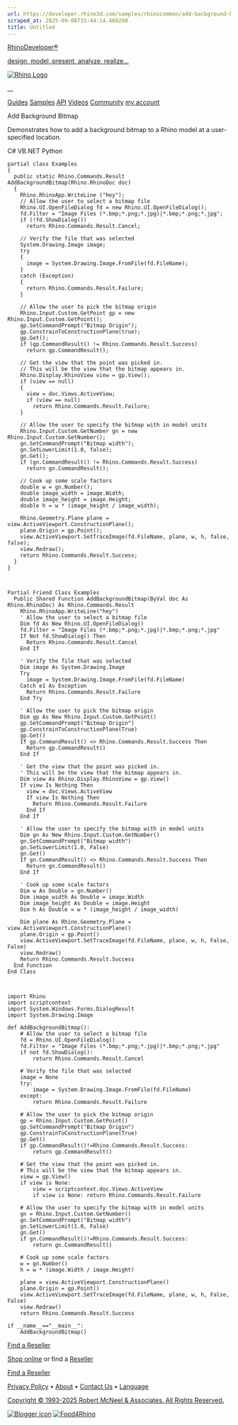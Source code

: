 ```yaml
---
url: https://developer.rhino3d.com/samples/rhinocommon/add-background-bitmap/
scraped_at: 2025-09-08T15:44:14.460268
title: Untitled
---
```


[RhinoDeveloper®](/)

[design, model, present, analyze, realize...](/)

[![Rhino Logo](https://developer.rhino3d.com/images/rhinodevlogo.png)](/)

__

[Guides](https://developer.rhino3d.com/guides)
[Samples](https://developer.rhino3d.com/samples)
[API](https://developer.rhino3d.com/api)
[Videos](https://developer.rhino3d.com/videos)
[Community](https://discourse.mcneel.com/c/rhino-developer) [my account
](https://www.rhino3d.com/my-account/ "Manage your account, licenses, and
teams")

Add Background Bitmap

Demonstrates how to add a background bitmap to a Rhino model at a user-
specified location.

C# VB.NET Python

    
    
    partial class Examples
    {
      public static Rhino.Commands.Result AddBackgroundBitmap(Rhino.RhinoDoc doc)
      {
        Rhino.RhinoApp.WriteLine ("hey");
        // Allow the user to select a bitmap file
        Rhino.UI.OpenFileDialog fd = new Rhino.UI.OpenFileDialog();
        fd.Filter = "Image Files (*.bmp;*.png;*.jpg)|*.bmp;*.png;*.jpg";
        if (!fd.ShowDialog())
          return Rhino.Commands.Result.Cancel;
    
        // Verify the file that was selected
        System.Drawing.Image image;
        try
        {
          image = System.Drawing.Image.FromFile(fd.FileName);
        }
        catch (Exception)
        {
          return Rhino.Commands.Result.Failure;
        }
    
        // Allow the user to pick the bitmap origin
        Rhino.Input.Custom.GetPoint gp = new Rhino.Input.Custom.GetPoint();
        gp.SetCommandPrompt("Bitmap Origin");
        gp.ConstrainToConstructionPlane(true);
        gp.Get();
        if (gp.CommandResult() != Rhino.Commands.Result.Success)
          return gp.CommandResult();
    
        // Get the view that the point was picked in.
        // This will be the view that the bitmap appears in.
        Rhino.Display.RhinoView view = gp.View();
        if (view == null)
        {
          view = doc.Views.ActiveView;
          if (view == null)
            return Rhino.Commands.Result.Failure;
        }
    
        // Allow the user to specify the bitmap with in model units
        Rhino.Input.Custom.GetNumber gn = new Rhino.Input.Custom.GetNumber();
        gn.SetCommandPrompt("Bitmap width");
        gn.SetLowerLimit(1.0, false);
        gn.Get();
        if (gn.CommandResult() != Rhino.Commands.Result.Success)
          return gn.CommandResult();
    
        // Cook up some scale factors
        double w = gn.Number();
        double image_width = image.Width;
        double image_height = image.Height;
        double h = w * (image_height / image_width);
    
        Rhino.Geometry.Plane plane = view.ActiveViewport.ConstructionPlane();
        plane.Origin = gp.Point();
        view.ActiveViewport.SetTraceImage(fd.FileName, plane, w, h, false, false);
        view.Redraw();
        return Rhino.Commands.Result.Success;
      }
    }
    
    
    
    Partial Friend Class Examples
      Public Shared Function AddBackgroundBitmap(ByVal doc As Rhino.RhinoDoc) As Rhino.Commands.Result
    	Rhino.RhinoApp.WriteLine("hey")
    	' Allow the user to select a bitmap file
    	Dim fd As New Rhino.UI.OpenFileDialog()
    	fd.Filter = "Image Files (*.bmp;*.png;*.jpg)|*.bmp;*.png;*.jpg"
    	If Not fd.ShowDialog() Then
    	  Return Rhino.Commands.Result.Cancel
    	End If
    
    	' Verify the file that was selected
    	Dim image As System.Drawing.Image
    	Try
    	  image = System.Drawing.Image.FromFile(fd.FileName)
    	Catch e1 As Exception
    	  Return Rhino.Commands.Result.Failure
    	End Try
    
    	' Allow the user to pick the bitmap origin
    	Dim gp As New Rhino.Input.Custom.GetPoint()
    	gp.SetCommandPrompt("Bitmap Origin")
    	gp.ConstrainToConstructionPlane(True)
    	gp.Get()
    	If gp.CommandResult() <> Rhino.Commands.Result.Success Then
    	  Return gp.CommandResult()
    	End If
    
    	' Get the view that the point was picked in.
    	' This will be the view that the bitmap appears in.
    	Dim view As Rhino.Display.RhinoView = gp.View()
    	If view Is Nothing Then
    	  view = doc.Views.ActiveView
    	  If view Is Nothing Then
    		Return Rhino.Commands.Result.Failure
    	  End If
    	End If
    
    	' Allow the user to specify the bitmap with in model units
    	Dim gn As New Rhino.Input.Custom.GetNumber()
    	gn.SetCommandPrompt("Bitmap width")
    	gn.SetLowerLimit(1.0, False)
    	gn.Get()
    	If gn.CommandResult() <> Rhino.Commands.Result.Success Then
    	  Return gn.CommandResult()
    	End If
    
    	' Cook up some scale factors
    	Dim w As Double = gn.Number()
    	Dim image_width As Double = image.Width
    	Dim image_height As Double = image.Height
    	Dim h As Double = w * (image_height / image_width)
    
    	Dim plane As Rhino.Geometry.Plane = view.ActiveViewport.ConstructionPlane()
    	plane.Origin = gp.Point()
    	view.ActiveViewport.SetTraceImage(fd.FileName, plane, w, h, False, False)
    	view.Redraw()
    	Return Rhino.Commands.Result.Success
      End Function
    End Class
    
    
    
    import Rhino
    import scriptcontext
    import System.Windows.Forms.DialogResult
    import System.Drawing.Image
    
    def AddBackgroundBitmap():
        # Allow the user to select a bitmap file
        fd = Rhino.UI.OpenFileDialog()
        fd.Filter = "Image Files (*.bmp;*.png;*.jpg)|*.bmp;*.png;*.jpg"
        if not fd.ShowDialog():
            return Rhino.Commands.Result.Cancel
    
        # Verify the file that was selected
        image = None
        try:
            image = System.Drawing.Image.FromFile(fd.FileName)
        except:
            return Rhino.Commands.Result.Failure
    
        # Allow the user to pick the bitmap origin
        gp = Rhino.Input.Custom.GetPoint()
        gp.SetCommandPrompt("Bitmap Origin")
        gp.ConstrainToConstructionPlane(True)
        gp.Get()
        if gp.CommandResult()!=Rhino.Commands.Result.Success:
            return gp.CommandResult()
    
        # Get the view that the point was picked in.
        # This will be the view that the bitmap appears in.
        view = gp.View()
        if view is None:
            view = scriptcontext.doc.Views.ActiveView
            if view is None: return Rhino.Commands.Result.Failure
    
        # Allow the user to specify the bitmap with in model units
        gn = Rhino.Input.Custom.GetNumber()
        gn.SetCommandPrompt("Bitmap width")
        gn.SetLowerLimit(1.0, False)
        gn.Get()
        if gn.CommandResult()!=Rhino.Commands.Result.Success:
            return gn.CommandResult()
    
        # Cook up some scale factors
        w = gn.Number()
        h = w * (image.Width / image.Height)
    
        plane = view.ActiveViewport.ConstructionPlane()
        plane.Origin = gp.Point()
        view.ActiveViewport.SetTraceImage(fd.FileName, plane, w, h, False, False)
        view.Redraw()
        return Rhino.Commands.Result.Success
    
    if __name__=="__main__":
        AddBackgroundBitmap()
    

  

[Find a Reseller](https://www.rhino3d.com/sales)

[Shop online](https://www.rhino3d.com/store) or find a
[Reseller](https://www.rhino3d.com/sales)

[Find a Reseller](https://www.rhino3d.com/sales)

[Privacy Policy](https://www.rhino3d.com/privacy) •
[About](https://www.rhino3d.com/mcneel/about) • [Contact
Us](https://www.rhino3d.com/mcneel/contact) • [
Language](https://www.rhino3d.com/language "Change to a different region or
language")

[Copyright © 1993-2025 Robert McNeel & Associates. All Rights
Reserved.](https://www.rhino3d.com/mcneel/about)

[](https://www.facebook.com/McNeelRhinoceros/)
[](https://twitter.com/bobmcneel) [](https://www.linkedin.com/groups/75313/)
[](https://www.youtube.com/user/RhinoGuide/videos) [](https://vimeo.com/rhino)
[![Blogger
icon](https://developer.rhino3d.com/images/blogger.svg)](http://blog.rhino3d.com/)
[![Food4Rhino](https://developer.rhino3d.com/images/f4r_icon_01.svg)](https://www.food4rhino.com)

